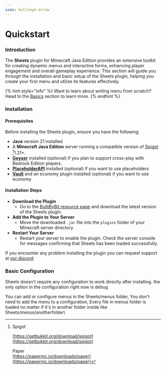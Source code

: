 ```yaml
---
icon: bullseye-arrow
---
```


# Quickstart

### Introduction

The **Sheets** plugin for Minecraft Java Edition provides an extensive toolkit for creating dynamic menus and interactive forms, enhancing player engagement and overall gameplay experience. This section will guide you through the installation and basic setup of the Sheets plugin, helping you create your first menu and utilize its features effectively.

{% hint style="info" %}
Want to learn about writing menu from scratch? Head to the [Basics](https://github.com/GitbookIO/onboarding-template/blob/main/getting-started/broken-reference/README.md) section to learn more.
{% endhint %}

### Installation

#### Prerequisites

Before installing the Sheets plugin, ensure you have the following:

* **Java** version 21 installed
* A **Minecraft Java Edition** server running a compatible version of [Spigot ](#user-content-fn-1)[^1]1.21+.
* [**Geyser**](https://geysermc.org/download/) installed (optional) if you plan to support cross-play with Bedrock Edition players.
* [**PlaceholderAPI**](https://www.spigotmc.org/resources/placeholderapi.6245/) installed (optional) if you want to use placeholders
* [**Vault**](https://www.spigotmc.org/resources/vault.34315/) and an economy plugin installed (optional) if you want to use economy

#### Installation Steps

* **Download the Plugin**
  * Go to the [BuiltByBit resource page](https://builtbybit.com/resources/sheets-unified-menus-forms-for-java.51876/) and download the latest version of the Sheets plugin.
* **Add the Plugin to Your Server**
  * Move the downloaded `.jar` file into the `plugins` folder of your Minecraft server directory.
* **Restart Your Server**
  * Restart your server to enable the plugin. Check the server console for messages confirming that Sheets has been loaded successfully.

If you encounter any problem installing the plugin you can request support at [our discord](https://discord.bed.codes)

### Basic Configuration

Sheets doesn't require any configuration to work directly after installing. the only option in the configuration right now is debug

You can add or configure menus in the Sheets/menus folder, You don't need to add the menu to a configuration, Every file in menus folder is loaded no matter if it's in another folder inside like\
Sheets/menus/anotherfolder\


[^1]: Spigot

    [https://getbukkit.org/download/spigot](https://getbukkit.org/download/spigot)



    Paper\
    [https://papermc.io/downloads/paper](https://papermc.io/downloads/paper)
